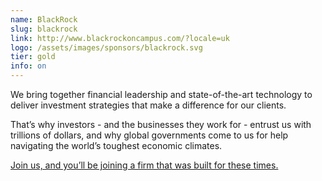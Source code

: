 ```yaml
---
name: BlackRock
slug: blackrock
link: http://www.blackrockoncampus.com/?locale=uk
logo: /assets/images/sponsors/blackrock.svg
tier: gold
info: on
---
```


We bring together financial leadership and state-of-the-art technology to deliver investment strategies that make a difference for our clients.

That’s why investors - and the businesses they work for - entrust us with trillions of dollars, and why global governments come to us for help navigating the world’s toughest economic climates.

[Join us, and you’ll be joining a firm that was built for these times.](http://www.blackrockoncampus.com/about-us)
